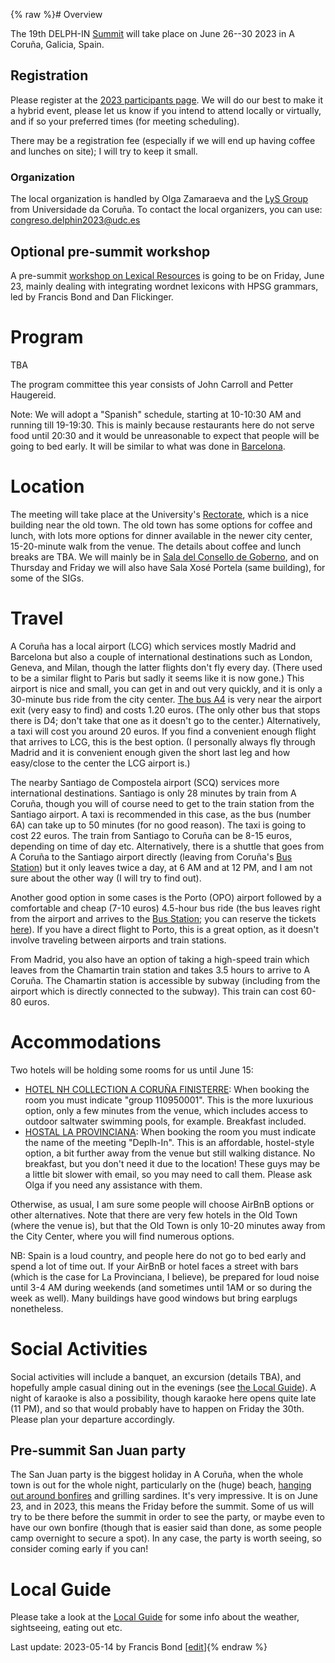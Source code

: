 {% raw %}# Overview

The 19th DELPH-IN [Summit](https://delph-in.github.io/docs/summits/SummitTop) will take place on June 26--30 2023 in A Coruña, Galicia, Spain.

## Registration

Please register at the [2023 participants page](https://delph-in.github.io/docs/summits/GaliciaParticipants).  We will do our best to make it a hybrid event, please let us know if you intend to attend locally or virtually, and if so your preferred times (for meeting scheduling).

There may be a registration fee (especially if we will end up having coffee and lunches on site); I will try to keep it small.

### Organization
The local organization is handled by Olga Zamaraeva and the [LyS Group](http://www.grupolys.org/lys_en.html) from Universidade da Coruña. To contact the local organizers, you can use: congreso.delphin2023@udc.es

## Optional pre-summit workshop

A pre-summit [workshop on Lexical Resources](https://delph-in.github.io/docs/summits/GaliciaLexicalResources) is going to be on Friday, June 23, mainly dealing with integrating wordnet lexicons with HPSG grammars, led by Francis Bond and Dan Flickinger.

# Program

TBA

The program committee this year consists of John Carroll and Petter Haugereid.

Note: We will adopt a "Spanish" schedule, starting at 10-10:30 AM and running till 19-19:30. This is mainly because restaurants here do not serve food until 20:30 and it would be unreasonable to expect that people will be going to bed early. It will be similar to what was done in [Barcelona](https://delph-in.github.io/docs/summits/BarcelonaSchedule).

# Location

The meeting will take place at the University's [Rectorate](https://goo.gl/maps/erV9Jsdfr3YUJ22f9), which is a nice building near the old town. The old town has some options for coffee and lunch, with lots more options for dinner available in the newer city center, 15-20-minute walk from the venue. The details about coffee and lunch breaks are TBA. We will mainly be in [Sala del Consello de Goberno](https://www.udc.es/es/goberno/equipo_reitoral/xerencia/servizos/patrimonio_inventario/patrimonio/sala_consello_goberno/), and on Thursday and Friday we will also have Sala Xosé Portela (same building), for some of the SIGs.

# Travel

A Coruña has a local airport (LCG) which services mostly Madrid and Barcelona but also a couple of international destinations such as London, Geneva, and Milan, though the latter flights don't fly every day. (There used to be a similar flight to Paris but sadly it seems like it is now gone.) This airport is nice and small, you can get in and out very quickly, and it is only a 30-minute bus ride from the city center. [The bus A4](https://moovitapp.com/index/es/transporte_p%C3%BAblico-line-A4-A_Coruna-2580-2414255-89827827-0) is very near the airport exit  (very easy to find) and costs 1.20 euros. (The only other bus that stops there is D4; don't take that one as it doesn't go to the center.) Alternatively, a taxi will cost you around 20 euros. If you find a convenient enough flight that arrives to LCG, this is the best option. (I personally always fly through Madrid and it is convenient enough given the short last leg and how easy/close to the center the LCG airport is.)

The nearby Santiago de Compostela airport (SCQ) services more international destinations. Santiago is only 28 minutes by train from A Coruña, though you will of course need to get to the train station from the Santiago airport. A taxi is recommended in this case, as the bus (number 6A) can take up to 50 minutes (for no good reason). The taxi is going to cost 22 euros. The train from Santiago to Coruña can be 8-15 euros, depending on time of day etc. Alternatively, there is a shuttle that goes from A Coruña to the Santiago airport directly (leaving from Coruña's [Bus Station](https://goo.gl/maps/tJbnY84f2UrrjcYSA)) but it only leaves twice a day, at 6 AM and at 12 PM, and I am not sure about the other way  (I will try to find out).

Another good option in some cases is the Porto (OPO) airport followed by a comfortable and cheap (7-10 euros) 4.5-hour bus ride (the bus leaves right from the airport and arrives to the [Bus Station](https://goo.gl/maps/tJbnY84f2UrrjcYSA); you can reserve the tickets [here](https://www.flixbus.co.uk/bus-routes/la-coruna-francisco-sa-carneiro-airport?_sp=6e992dd4-0fc4-4245-bcf4-1449a59d8e50.1668436920254&atb_pdid=a70b0321-e1c6-4117-ae2e-57016513c5a4&_ga=2.13750711.185378826.1668436886-1227310309.1668436886)). If you have a direct flight to Porto, this is a great option, as it doesn't involve traveling between airports and train stations. 

From Madrid, you also have an option of taking a high-speed train which leaves from the Chamartin train station and takes 3.5 hours to arrive to A Coruña. The Chamartin station is accessible by subway (including from the airport which is directly connected to the subway). This train can cost 60-80 euros.

# Accommodations

Two hotels will be holding some rooms for us until June 15:

- [HOTEL NH COLLECTION A CORUÑA FINISTERRE](https://www.nh-hotels.com/hotel/nh-collection-a-coruna-finisterre?campid=8435708&gclid=CjwKCAiA_vKeBhAdEiwAFb_nrcX0lVhcOVaiQPhuToHFQ8lBiWX9kuvrGLM6LjtjVqOUn46L7Qq86RoC_TQQAvD_BwE&gclsrc=aw.ds): When booking the room you must indicate "group 110950001". This is the more luxurious option, only a few minutes from the venue, which includes access to outdoor saltwater swimming pools, for example. Breakfast included. 
- [HOSTAL LA PROVINCIANA](http://www.laprovinciana.net/): When booking the room you must indicate the name of the meeting "Deplh-In". This is an affordable, hostel-style option, a bit further away from the venue but still walking distance. No breakfast, but you don't need it due to the location! These guys may be a little bit slower with email, so you may need to call them. Please ask Olga if you need any assistance with them.

Otherwise, as usual, I am sure some people will choose AirBnB options or other alternatives. Note that there are very few hotels in the Old Town (where the venue is), but that the Old Town is only 10-20 minutes away from the City Center, where you will find numerous options.

NB: Spain is a loud country, and people here do not go to bed early and spend a lot of time out. If your AirBnB or hotel faces a street with bars (which is the case for La Provinciana, I believe), be prepared for loud noise until 3-4 AM during weekends (and sometimes until 1AM or so during the week as well). Many buildings have good windows but bring earplugs nonetheless. 

# Social Activities

Social activities will include a banquet, an excursion (details TBA), and hopefully ample casual dining out in the evenings (see [the Local Guide](https://github.com/delph-in/docs/wiki/GaliciaLocalGuide)). A night of karaoke is also a possibility, though karaoke here opens quite late (11 PM), and so that would probably have to happen on Friday the 30th. Please plan your departure accordingly. 

## Pre-summit San Juan party

The San Juan party is the biggest holiday in A Coruña, when the whole town is out for the whole night, particularly on the (huge) beach, [hanging out around bonfires](https://www.spain.info/es/agenda/hogueras-san-juan-a-coruna/) and grilling sardines. It's very impressive. It is on June 23, and in 2023, this means the Friday before the summit. Some of us will try to be there before the summit in order to see the party, or maybe even to have our own bonfire (though that is easier said than done, as some people camp overnight to secure a spot). In any case, the party is worth seeing, so consider coming early if you can! 

# Local Guide

Please take a look at the [Local Guide](https://delph-in.github.io/docs/summits/GaliciaLocalGuide) for some info about the weather, sightseeing, eating out etc.

Last update: 2023-05-14 by Francis Bond [[edit](https://github.com/delph-in/docs/wiki/GaliciaTop/_edit)]{% endraw %}